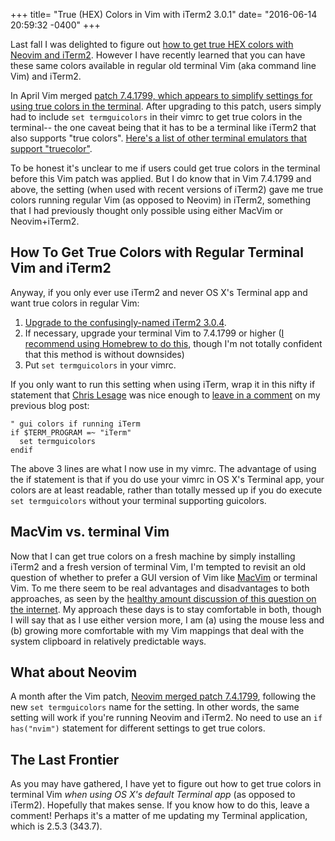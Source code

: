 +++
title= "True (HEX) Colors in Vim with iTerm2 3.0.1"
date= "2016-06-14 20:59:32 -0400"
+++

Last fall I was delighted to figure out [how to get true HEX colors with Neovim and iTerm2](http://sts10.github.io/blog/2015/10/24/true-hex-colors-with-neovim-and-iterm2/). However I have recently learned that you can have these same colors available in regular old terminal Vim (aka command line Vim) and iTerm2. 

<!-- more -->

In April Vim merged [patch 7.4.1799, which appears to simplify settings for using true colors in the terminal](https://groups.google.com/forum/#!topic/vim_dev/mAhjlVqpKts). After upgrading to this patch, users simply had to include `set termguicolors` in their vimrc to get true colors in the terminal-- the one caveat being that it has to be a terminal like iTerm2 that also supports "true colors". [Here's a list of other terminal emulators that support "truecolor"](https://gist.github.com/XVilka/8346728#now-supporting-truecolour).

To be honest it's unclear to me if users could get true colors in the terminal before this Vim patch was applied. But I do know that in Vim 7.4.1799 and above, the setting (when used with recent versions of iTerm2) gave me true colors running regular Vim (as opposed to Neovim) in iTerm2, something that I had previously thought only possible using either MacVim or Neovim+iTerm2.

## How To Get True Colors with Regular Terminal Vim and iTerm2

Anyway, if you only ever use iTerm2 and never OS X's Terminal app and want true colors in regular Vim:

1. [Upgrade to the confusingly-named iTerm2 3.0.4](https://iterm2.com/downloads.html).
2. If necessary, upgrade your terminal Vim to 7.4.1799 or higher ([I recommend using Homebrew to do this](https://github.com/sts10/terminal_and_vim_settings#flavors-of-vim), though I'm not totally confident that this method is without downsides)
3. Put `set termguicolors` in your vimrc. 

If you only want to run this setting when using iTerm, wrap it in this nifty if statement that [Chris Lesage](https://twitter.com/chrislesage) was nice enough to [leave in a comment](http://sts10.github.io/blog/2015/10/24/true-hex-colors-with-neovim-and-iterm2/#comment-2632598645) on my previous blog post:

```vim
" gui colors if running iTerm
if $TERM_PROGRAM =~ "iTerm"
  set termguicolors
endif
```

The above 3 lines are what I now use in my vimrc. The advantage of using the if statement is that if you do use your vimrc in OS X's Terminal app, your colors are at least readable, rather than totally messed up if you do execute `set termguicolors` without your terminal supporting guicolors. 

## MacVim vs. terminal Vim

Now that I can get true colors on a fresh machine by simply installing iTerm2 and a fresh version of terminal Vim, I'm tempted to revisit an old question of whether to prefer a GUI version of Vim like [MacVim](https://github.com/macvim-dev/macvim/releases/) or terminal Vim. To me there seem to be real advantages and disadvantages to both approaches, as seen by the [healthy amount discussion of this question on the internet](https://www.google.com/webhp?sourceid=chrome-instant&ion=1&espv=2&ie=UTF-8#q=vim%20gui%20or%20terminal). My approach these days is to stay comfortable in both, though I will say that as I use either version more, I am (a) using the mouse less and (b) growing more comfortable with my Vim mappings that deal with the system clipboard in relatively predictable ways.  

## What about Neovim

A month after the Vim patch, [Neovim merged patch 7.4.1799](https://github.com/neovim/neovim/pull/4690), following the new `set termguicolors` name for the setting. In other words, the same setting will work if you're running Neovim and iTerm2. No need to use an `if has("nvim")` statement for different settings to get true colors.  

## The Last Frontier

As you may have gathered, I have yet to figure out how to get true colors in terminal Vim _when using OS X's default Terminal app_ (as opposed to iTerm2). Hopefully that makes sense. If you know how to do this, leave a comment! Perhaps it's a matter of me updating my Terminal application, which is 2.5.3 (343.7). 
